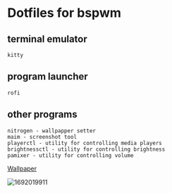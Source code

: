 # Dotfiles for bspwm

## terminal emulator
```
kitty
```
## program launcher
```
rofi
```

## other programs 
```
nitrogen - wallpapper setter
maim - screenshot tool
playerctl - utility for controlling media players 
brightnessctl - utility for controlling brightness
pamixer - utility for controlling volume
```
[Wallpaper](https://github.com/saint49g/dotfiles-arch-bspwm/blob/main/0225.jpg)

![1692019911](https://github.com/saint49g/dotfiles-arch-bspwm/assets/131678603/4712e522-c415-4c35-99b1-a8b5156a8eb2)

